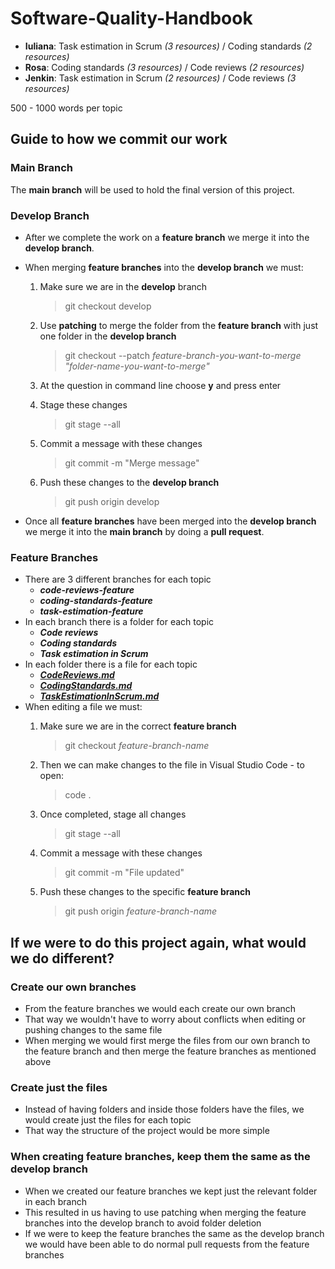 # Software-Quality-Handbook

- **Iuliana**: Task estimation in Scrum _(3 resources)_ / Coding standards _(2 resources)_
- **Rosa**: Coding standards _(3 resources)_ / Code reviews _(2 resources)_
- **Jenkin**: Task estimation in Scrum _(2 resources)_ / Code reviews _(3 resources)_

500 - 1000 words per topic

## Guide to how we commit our work

### Main Branch

The **main branch** will be used to hold the final version of this project.

### Develop Branch

- After we complete the work on a **feature branch** we merge it into the **develop branch**.
- When merging **feature branches** into the **develop branch** we must:
  1. Make sure we are in the **develop** branch

        > git checkout develop

  2. Use **patching** to merge the folder from the **feature branch** with just one folder in the **develop branch**

        > git checkout --patch *feature-branch-you-want-to-merge* *"folder-name-you-want-to-merge"*

  3. At the question in command line choose **y** and press enter
  4. Stage these changes

        > git stage --all

  5. Commit a message with these changes

        > git commit -m "Merge message"

  6. Push these changes to the **develop branch**

        > git push origin develop
        
- Once all **feature branches** have been merged into the **develop branch** we merge it into the **main branch** by doing a **pull request**.

### Feature Branches

- There are 3 different branches for each topic
  - ***code-reviews-feature***
  - ***coding-standards-feature***
  - ***task-estimation-feature***
- In each branch there is a folder for each topic
  - ***Code reviews***
  - ***Coding standards***
  - ***Task estimation in Scrum***
- In each folder there is a file for each topic
  - [***CodeReviews.md***](/Code%20reviews/CodeReviews.md)
  - [***CodingStandards.md***](/Coding%20standards/CodingStandards.md)
  - [***TaskEstimationInScrum.md***](/Task%20estimation%20in%20Scrum/TaskEstimationInScrum.md)
- When editing a file we must:
  1. Make sure we are in the correct **feature branch**

        > git checkout *feature-branch-name*

  2. Then we can make changes to the file in Visual Studio Code - to open:

        > code .

  3. Once completed, stage all changes 

        > git stage --all

  4. Commit a message with these changes

        > git commit -m "File updated"

  5. Push these changes to the specific **feature branch**

        > git push origin *feature-branch-name*


## If we were to do this project again, what would we do different?

### Create our own branches
- From the feature branches we would each create our own branch
- That way we wouldn't have to worry about conflicts when editing or pushing changes to the same file
- When merging we would first merge the files from our own branch to the feature branch and then merge the feature branches as mentioned above

### Create just the files
- Instead of having folders and inside those folders have the files, we would create just the files for each topic
- That way the structure of the project would be more simple

### When creating feature branches, keep them the same as the develop branch
- When we created our feature branches we kept just the relevant folder in each branch
- This resulted in us having to use patching when merging the feature branches into the develop branch to avoid folder deletion
- If we were to keep the feature branches the same as the develop branch we would have been able to do normal pull requests from the feature branches